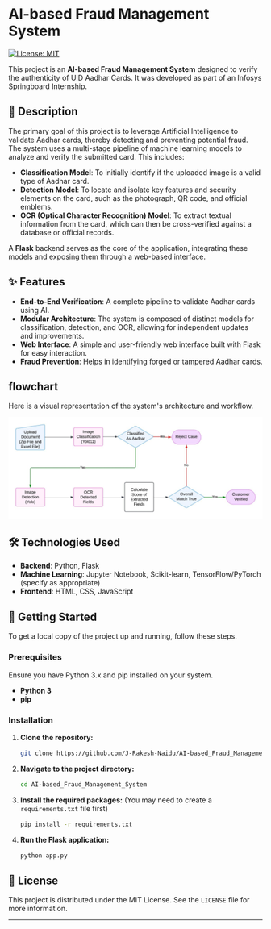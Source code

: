 # AI-based Fraud Management System

[![License: MIT](https://img.shields.io/badge/License-MIT-yellow.svg)](https://opensource.org/licenses/MIT)

This project is an **AI-based Fraud Management System** designed to verify the authenticity of UID Aadhar Cards. It was developed as part of an Infosys Springboard Internship.

## 📜 Description

The primary goal of this project is to leverage Artificial Intelligence to validate Aadhar cards, thereby detecting and preventing potential fraud. The system uses a multi-stage pipeline of machine learning models to analyze and verify the submitted card. This includes:

* **Classification Model**: To initially identify if the uploaded image is a valid type of Aadhar card.
* **Detection Model**: To locate and isolate key features and security elements on the card, such as the photograph, QR code, and official emblems.
* **OCR (Optical Character Recognition) Model**: To extract textual information from the card, which can then be cross-verified against a database or official records.

A **Flask** backend serves as the core of the application, integrating these models and exposing them through a web-based interface.

## ✨ Features

* **End-to-End Verification**: A complete pipeline to validate Aadhar cards using AI.
* **Modular Architecture**: The system is composed of distinct models for classification, detection, and OCR, allowing for independent updates and improvements.
* **Web Interface**: A simple and user-friendly web interface built with Flask for easy interaction.
* **Fraud Prevention**: Helps in identifying forged or tampered Aadhar cards.

##  flowchart

Here is a visual representation of the system's architecture and workflow.


![flowchart of applicaton](https://github.com/J-Rakesh-Naidu/AI-based_Fraud_Management_System/blob/main/flowchart.jpeg)


## 🛠️ Technologies Used

* **Backend**: Python, Flask
* **Machine Learning**: Jupyter Notebook, Scikit-learn, TensorFlow/PyTorch (specify as appropriate)
* **Frontend**: HTML, CSS, JavaScript

## 🚀 Getting Started

To get a local copy of the project up and running, follow these steps.

### Prerequisites

Ensure you have Python 3.x and pip installed on your system.

* **Python 3**
* **pip**

### Installation

1.  **Clone the repository:**
    ```sh
    git clone https://github.com/J-Rakesh-Naidu/AI-based_Fraud_Management_System.git
    ```
2.  **Navigate to the project directory:**
    ```sh
    cd AI-based_Fraud_Management_System
    ```
3.  **Install the required packages:**
    (You may need to create a `requirements.txt` file first)
    ```sh
    pip install -r requirements.txt
    ```
4.  **Run the Flask application:**
    ```sh
    python app.py
    ```

## 📄 License

This project is distributed under the MIT License. See the `LICENSE` file for more information.

---
